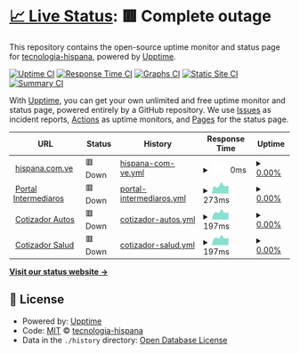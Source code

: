 # [📈 Live Status](https://tecnologia-hispana.github.io/monitoreo-web): <!--live status--> **🟥 Complete outage**

This repository contains the open-source uptime monitor and status page for [tecnologia-hispana](https://tecnologia-hispana.github.io/monitoreo-web), powered by [Upptime](https://github.com/upptime/upptime).

[![Uptime CI](https://github.com/tecnologia-hispana/monitoreo-web/workflows/Uptime%20CI/badge.svg)](https://github.com/tecnologia-hispana/monitoreo-web/actions?query=workflow%3A%22Uptime+CI%22)
[![Response Time CI](https://github.com/tecnologia-hispana/monitoreo-web/workflows/Response%20Time%20CI/badge.svg)](https://github.com/tecnologia-hispana/monitoreo-web/actions?query=workflow%3A%22Response+Time+CI%22)
[![Graphs CI](https://github.com/tecnologia-hispana/monitoreo-web/workflows/Graphs%20CI/badge.svg)](https://github.com/tecnologia-hispana/monitoreo-web/actions?query=workflow%3A%22Graphs+CI%22)
[![Static Site CI](https://github.com/tecnologia-hispana/monitoreo-web/workflows/Static%20Site%20CI/badge.svg)](https://github.com/tecnologia-hispana/monitoreo-web/actions?query=workflow%3A%22Static+Site+CI%22)
[![Summary CI](https://github.com/tecnologia-hispana/monitoreo-web/workflows/Summary%20CI/badge.svg)](https://github.com/tecnologia-hispana/monitoreo-web/actions?query=workflow%3A%22Summary+CI%22)

With [Upptime](https://upptime.js.org), you can get your own unlimited and free uptime monitor and status page, powered entirely by a GitHub repository. We use [Issues](https://github.com/tecnologia-hispana/monitoreo-web/issues) as incident reports, [Actions](https://github.com/tecnologia-hispana/monitoreo-web/actions) as uptime monitors, and [Pages](https://tecnologia-hispana.github.io/monitoreo-web) for the status page.

<!--start: status pages-->
<!-- This summary is generated by Upptime (https://github.com/upptime/upptime) -->
<!-- Do not edit this manually, your changes will be overwritten -->
<!-- prettier-ignore -->
| URL | Status | History | Response Time | Uptime |
| --- | ------ | ------- | ------------- | ------ |
| <img alt="" src="https://icons.duckduckgo.com/ip3/www.hispana.com.ve.ico" height="13"> [hispana.com.ve](https://www.hispana.com.ve) | 🟥 Down | [hispana-com-ve.yml](https://github.com/tecnologia-hispana/monitoreo-web/commits/HEAD/history/hispana-com-ve.yml) | <details><summary><img alt="Response time graph" src="./graphs/hispana-com-ve/response-time-week.png" height="20"> 0ms</summary><br><a href="https://tecnologia-hispana.github.io/monitoreo-web/history/hispana-com-ve"><img alt="Response time 3750" src="https://img.shields.io/endpoint?url=https%3A%2F%2Fraw.githubusercontent.com%2Ftecnologia-hispana%2Fmonitoreo-web%2FHEAD%2Fapi%2Fhispana-com-ve%2Fresponse-time.json"></a><br><a href="https://tecnologia-hispana.github.io/monitoreo-web/history/hispana-com-ve"><img alt="24-hour response time 0" src="https://img.shields.io/endpoint?url=https%3A%2F%2Fraw.githubusercontent.com%2Ftecnologia-hispana%2Fmonitoreo-web%2FHEAD%2Fapi%2Fhispana-com-ve%2Fresponse-time-day.json"></a><br><a href="https://tecnologia-hispana.github.io/monitoreo-web/history/hispana-com-ve"><img alt="7-day response time 0" src="https://img.shields.io/endpoint?url=https%3A%2F%2Fraw.githubusercontent.com%2Ftecnologia-hispana%2Fmonitoreo-web%2FHEAD%2Fapi%2Fhispana-com-ve%2Fresponse-time-week.json"></a><br><a href="https://tecnologia-hispana.github.io/monitoreo-web/history/hispana-com-ve"><img alt="30-day response time 0" src="https://img.shields.io/endpoint?url=https%3A%2F%2Fraw.githubusercontent.com%2Ftecnologia-hispana%2Fmonitoreo-web%2FHEAD%2Fapi%2Fhispana-com-ve%2Fresponse-time-month.json"></a><br><a href="https://tecnologia-hispana.github.io/monitoreo-web/history/hispana-com-ve"><img alt="1-year response time 3807" src="https://img.shields.io/endpoint?url=https%3A%2F%2Fraw.githubusercontent.com%2Ftecnologia-hispana%2Fmonitoreo-web%2FHEAD%2Fapi%2Fhispana-com-ve%2Fresponse-time-year.json"></a></details> | <details><summary><a href="https://tecnologia-hispana.github.io/monitoreo-web/history/hispana-com-ve">0.00%</a></summary><a href="https://tecnologia-hispana.github.io/monitoreo-web/history/hispana-com-ve"><img alt="All-time uptime 63.19%" src="https://img.shields.io/endpoint?url=https%3A%2F%2Fraw.githubusercontent.com%2Ftecnologia-hispana%2Fmonitoreo-web%2FHEAD%2Fapi%2Fhispana-com-ve%2Fuptime.json"></a><br><a href="https://tecnologia-hispana.github.io/monitoreo-web/history/hispana-com-ve"><img alt="24-hour uptime 0.00%" src="https://img.shields.io/endpoint?url=https%3A%2F%2Fraw.githubusercontent.com%2Ftecnologia-hispana%2Fmonitoreo-web%2FHEAD%2Fapi%2Fhispana-com-ve%2Fuptime-day.json"></a><br><a href="https://tecnologia-hispana.github.io/monitoreo-web/history/hispana-com-ve"><img alt="7-day uptime 0.00%" src="https://img.shields.io/endpoint?url=https%3A%2F%2Fraw.githubusercontent.com%2Ftecnologia-hispana%2Fmonitoreo-web%2FHEAD%2Fapi%2Fhispana-com-ve%2Fuptime-week.json"></a><br><a href="https://tecnologia-hispana.github.io/monitoreo-web/history/hispana-com-ve"><img alt="30-day uptime 0.00%" src="https://img.shields.io/endpoint?url=https%3A%2F%2Fraw.githubusercontent.com%2Ftecnologia-hispana%2Fmonitoreo-web%2FHEAD%2Fapi%2Fhispana-com-ve%2Fuptime-month.json"></a><br><a href="https://tecnologia-hispana.github.io/monitoreo-web/history/hispana-com-ve"><img alt="1-year uptime 45.45%" src="https://img.shields.io/endpoint?url=https%3A%2F%2Fraw.githubusercontent.com%2Ftecnologia-hispana%2Fmonitoreo-web%2FHEAD%2Fapi%2Fhispana-com-ve%2Fuptime-year.json"></a></details>
| <img alt="" src="https://icons.duckduckgo.com/ip3/online.hispana.com.ve.ico" height="13"> [Portal Intermediaros](http://online.hispana.com.ve:8282/ords/ws_bleico/r/intermediarios/login) | 🟥 Down | [portal-intermediaros.yml](https://github.com/tecnologia-hispana/monitoreo-web/commits/HEAD/history/portal-intermediaros.yml) | <details><summary><img alt="Response time graph" src="./graphs/portal-intermediaros/response-time-week.png" height="20"> 273ms</summary><br><a href="https://tecnologia-hispana.github.io/monitoreo-web/history/portal-intermediaros"><img alt="Response time 349" src="https://img.shields.io/endpoint?url=https%3A%2F%2Fraw.githubusercontent.com%2Ftecnologia-hispana%2Fmonitoreo-web%2FHEAD%2Fapi%2Fportal-intermediaros%2Fresponse-time.json"></a><br><a href="https://tecnologia-hispana.github.io/monitoreo-web/history/portal-intermediaros"><img alt="24-hour response time 284" src="https://img.shields.io/endpoint?url=https%3A%2F%2Fraw.githubusercontent.com%2Ftecnologia-hispana%2Fmonitoreo-web%2FHEAD%2Fapi%2Fportal-intermediaros%2Fresponse-time-day.json"></a><br><a href="https://tecnologia-hispana.github.io/monitoreo-web/history/portal-intermediaros"><img alt="7-day response time 273" src="https://img.shields.io/endpoint?url=https%3A%2F%2Fraw.githubusercontent.com%2Ftecnologia-hispana%2Fmonitoreo-web%2FHEAD%2Fapi%2Fportal-intermediaros%2Fresponse-time-week.json"></a><br><a href="https://tecnologia-hispana.github.io/monitoreo-web/history/portal-intermediaros"><img alt="30-day response time 383" src="https://img.shields.io/endpoint?url=https%3A%2F%2Fraw.githubusercontent.com%2Ftecnologia-hispana%2Fmonitoreo-web%2FHEAD%2Fapi%2Fportal-intermediaros%2Fresponse-time-month.json"></a><br><a href="https://tecnologia-hispana.github.io/monitoreo-web/history/portal-intermediaros"><img alt="1-year response time 314" src="https://img.shields.io/endpoint?url=https%3A%2F%2Fraw.githubusercontent.com%2Ftecnologia-hispana%2Fmonitoreo-web%2FHEAD%2Fapi%2Fportal-intermediaros%2Fresponse-time-year.json"></a></details> | <details><summary><a href="https://tecnologia-hispana.github.io/monitoreo-web/history/portal-intermediaros">0.00%</a></summary><a href="https://tecnologia-hispana.github.io/monitoreo-web/history/portal-intermediaros"><img alt="All-time uptime 43.87%" src="https://img.shields.io/endpoint?url=https%3A%2F%2Fraw.githubusercontent.com%2Ftecnologia-hispana%2Fmonitoreo-web%2FHEAD%2Fapi%2Fportal-intermediaros%2Fuptime.json"></a><br><a href="https://tecnologia-hispana.github.io/monitoreo-web/history/portal-intermediaros"><img alt="24-hour uptime 0.00%" src="https://img.shields.io/endpoint?url=https%3A%2F%2Fraw.githubusercontent.com%2Ftecnologia-hispana%2Fmonitoreo-web%2FHEAD%2Fapi%2Fportal-intermediaros%2Fuptime-day.json"></a><br><a href="https://tecnologia-hispana.github.io/monitoreo-web/history/portal-intermediaros"><img alt="7-day uptime 0.00%" src="https://img.shields.io/endpoint?url=https%3A%2F%2Fraw.githubusercontent.com%2Ftecnologia-hispana%2Fmonitoreo-web%2FHEAD%2Fapi%2Fportal-intermediaros%2Fuptime-week.json"></a><br><a href="https://tecnologia-hispana.github.io/monitoreo-web/history/portal-intermediaros"><img alt="30-day uptime 0.00%" src="https://img.shields.io/endpoint?url=https%3A%2F%2Fraw.githubusercontent.com%2Ftecnologia-hispana%2Fmonitoreo-web%2FHEAD%2Fapi%2Fportal-intermediaros%2Fuptime-month.json"></a><br><a href="https://tecnologia-hispana.github.io/monitoreo-web/history/portal-intermediaros"><img alt="1-year uptime 0.00%" src="https://img.shields.io/endpoint?url=https%3A%2F%2Fraw.githubusercontent.com%2Ftecnologia-hispana%2Fmonitoreo-web%2FHEAD%2Fapi%2Fportal-intermediaros%2Fuptime-year.json"></a></details>
| <img alt="" src="https://icons.duckduckgo.com/ip3/online.hispana.com.ve.ico" height="13"> [Cotizador Autos](http://online.hispana.com.ve:8282/ords/ws_bleico/r/cotizador-publico-de-auto/home) | 🟥 Down | [cotizador-autos.yml](https://github.com/tecnologia-hispana/monitoreo-web/commits/HEAD/history/cotizador-autos.yml) | <details><summary><img alt="Response time graph" src="./graphs/cotizador-autos/response-time-week.png" height="20"> 197ms</summary><br><a href="https://tecnologia-hispana.github.io/monitoreo-web/history/cotizador-autos"><img alt="Response time 206" src="https://img.shields.io/endpoint?url=https%3A%2F%2Fraw.githubusercontent.com%2Ftecnologia-hispana%2Fmonitoreo-web%2FHEAD%2Fapi%2Fcotizador-autos%2Fresponse-time.json"></a><br><a href="https://tecnologia-hispana.github.io/monitoreo-web/history/cotizador-autos"><img alt="24-hour response time 196" src="https://img.shields.io/endpoint?url=https%3A%2F%2Fraw.githubusercontent.com%2Ftecnologia-hispana%2Fmonitoreo-web%2FHEAD%2Fapi%2Fcotizador-autos%2Fresponse-time-day.json"></a><br><a href="https://tecnologia-hispana.github.io/monitoreo-web/history/cotizador-autos"><img alt="7-day response time 197" src="https://img.shields.io/endpoint?url=https%3A%2F%2Fraw.githubusercontent.com%2Ftecnologia-hispana%2Fmonitoreo-web%2FHEAD%2Fapi%2Fcotizador-autos%2Fresponse-time-week.json"></a><br><a href="https://tecnologia-hispana.github.io/monitoreo-web/history/cotizador-autos"><img alt="30-day response time 194" src="https://img.shields.io/endpoint?url=https%3A%2F%2Fraw.githubusercontent.com%2Ftecnologia-hispana%2Fmonitoreo-web%2FHEAD%2Fapi%2Fcotizador-autos%2Fresponse-time-month.json"></a><br><a href="https://tecnologia-hispana.github.io/monitoreo-web/history/cotizador-autos"><img alt="1-year response time 196" src="https://img.shields.io/endpoint?url=https%3A%2F%2Fraw.githubusercontent.com%2Ftecnologia-hispana%2Fmonitoreo-web%2FHEAD%2Fapi%2Fcotizador-autos%2Fresponse-time-year.json"></a></details> | <details><summary><a href="https://tecnologia-hispana.github.io/monitoreo-web/history/cotizador-autos">0.00%</a></summary><a href="https://tecnologia-hispana.github.io/monitoreo-web/history/cotizador-autos"><img alt="All-time uptime 43.90%" src="https://img.shields.io/endpoint?url=https%3A%2F%2Fraw.githubusercontent.com%2Ftecnologia-hispana%2Fmonitoreo-web%2FHEAD%2Fapi%2Fcotizador-autos%2Fuptime.json"></a><br><a href="https://tecnologia-hispana.github.io/monitoreo-web/history/cotizador-autos"><img alt="24-hour uptime 0.00%" src="https://img.shields.io/endpoint?url=https%3A%2F%2Fraw.githubusercontent.com%2Ftecnologia-hispana%2Fmonitoreo-web%2FHEAD%2Fapi%2Fcotizador-autos%2Fuptime-day.json"></a><br><a href="https://tecnologia-hispana.github.io/monitoreo-web/history/cotizador-autos"><img alt="7-day uptime 0.00%" src="https://img.shields.io/endpoint?url=https%3A%2F%2Fraw.githubusercontent.com%2Ftecnologia-hispana%2Fmonitoreo-web%2FHEAD%2Fapi%2Fcotizador-autos%2Fuptime-week.json"></a><br><a href="https://tecnologia-hispana.github.io/monitoreo-web/history/cotizador-autos"><img alt="30-day uptime 0.00%" src="https://img.shields.io/endpoint?url=https%3A%2F%2Fraw.githubusercontent.com%2Ftecnologia-hispana%2Fmonitoreo-web%2FHEAD%2Fapi%2Fcotizador-autos%2Fuptime-month.json"></a><br><a href="https://tecnologia-hispana.github.io/monitoreo-web/history/cotizador-autos"><img alt="1-year uptime 0.00%" src="https://img.shields.io/endpoint?url=https%3A%2F%2Fraw.githubusercontent.com%2Ftecnologia-hispana%2Fmonitoreo-web%2FHEAD%2Fapi%2Fcotizador-autos%2Fuptime-year.json"></a></details>
| <img alt="" src="https://icons.duckduckgo.com/ip3/online.hispana.com.ve.ico" height="13"> [Cotizador Salud](http://online.hispana.com.ve:8282/ords/ws_bleico/r/cotizador-publico-de-salud/home) | 🟥 Down | [cotizador-salud.yml](https://github.com/tecnologia-hispana/monitoreo-web/commits/HEAD/history/cotizador-salud.yml) | <details><summary><img alt="Response time graph" src="./graphs/cotizador-salud/response-time-week.png" height="20"> 197ms</summary><br><a href="https://tecnologia-hispana.github.io/monitoreo-web/history/cotizador-salud"><img alt="Response time 197" src="https://img.shields.io/endpoint?url=https%3A%2F%2Fraw.githubusercontent.com%2Ftecnologia-hispana%2Fmonitoreo-web%2FHEAD%2Fapi%2Fcotizador-salud%2Fresponse-time.json"></a><br><a href="https://tecnologia-hispana.github.io/monitoreo-web/history/cotizador-salud"><img alt="24-hour response time 195" src="https://img.shields.io/endpoint?url=https%3A%2F%2Fraw.githubusercontent.com%2Ftecnologia-hispana%2Fmonitoreo-web%2FHEAD%2Fapi%2Fcotizador-salud%2Fresponse-time-day.json"></a><br><a href="https://tecnologia-hispana.github.io/monitoreo-web/history/cotizador-salud"><img alt="7-day response time 197" src="https://img.shields.io/endpoint?url=https%3A%2F%2Fraw.githubusercontent.com%2Ftecnologia-hispana%2Fmonitoreo-web%2FHEAD%2Fapi%2Fcotizador-salud%2Fresponse-time-week.json"></a><br><a href="https://tecnologia-hispana.github.io/monitoreo-web/history/cotizador-salud"><img alt="30-day response time 194" src="https://img.shields.io/endpoint?url=https%3A%2F%2Fraw.githubusercontent.com%2Ftecnologia-hispana%2Fmonitoreo-web%2FHEAD%2Fapi%2Fcotizador-salud%2Fresponse-time-month.json"></a><br><a href="https://tecnologia-hispana.github.io/monitoreo-web/history/cotizador-salud"><img alt="1-year response time 192" src="https://img.shields.io/endpoint?url=https%3A%2F%2Fraw.githubusercontent.com%2Ftecnologia-hispana%2Fmonitoreo-web%2FHEAD%2Fapi%2Fcotizador-salud%2Fresponse-time-year.json"></a></details> | <details><summary><a href="https://tecnologia-hispana.github.io/monitoreo-web/history/cotizador-salud">0.00%</a></summary><a href="https://tecnologia-hispana.github.io/monitoreo-web/history/cotizador-salud"><img alt="All-time uptime 43.90%" src="https://img.shields.io/endpoint?url=https%3A%2F%2Fraw.githubusercontent.com%2Ftecnologia-hispana%2Fmonitoreo-web%2FHEAD%2Fapi%2Fcotizador-salud%2Fuptime.json"></a><br><a href="https://tecnologia-hispana.github.io/monitoreo-web/history/cotizador-salud"><img alt="24-hour uptime 0.00%" src="https://img.shields.io/endpoint?url=https%3A%2F%2Fraw.githubusercontent.com%2Ftecnologia-hispana%2Fmonitoreo-web%2FHEAD%2Fapi%2Fcotizador-salud%2Fuptime-day.json"></a><br><a href="https://tecnologia-hispana.github.io/monitoreo-web/history/cotizador-salud"><img alt="7-day uptime 0.00%" src="https://img.shields.io/endpoint?url=https%3A%2F%2Fraw.githubusercontent.com%2Ftecnologia-hispana%2Fmonitoreo-web%2FHEAD%2Fapi%2Fcotizador-salud%2Fuptime-week.json"></a><br><a href="https://tecnologia-hispana.github.io/monitoreo-web/history/cotizador-salud"><img alt="30-day uptime 0.00%" src="https://img.shields.io/endpoint?url=https%3A%2F%2Fraw.githubusercontent.com%2Ftecnologia-hispana%2Fmonitoreo-web%2FHEAD%2Fapi%2Fcotizador-salud%2Fuptime-month.json"></a><br><a href="https://tecnologia-hispana.github.io/monitoreo-web/history/cotizador-salud"><img alt="1-year uptime 0.00%" src="https://img.shields.io/endpoint?url=https%3A%2F%2Fraw.githubusercontent.com%2Ftecnologia-hispana%2Fmonitoreo-web%2FHEAD%2Fapi%2Fcotizador-salud%2Fuptime-year.json"></a></details>

<!--end: status pages-->

[**Visit our status website →**](https://tecnologia-hispana.github.io/monitoreo-web)

## 📄 License

- Powered by: [Upptime](https://github.com/upptime/upptime)
- Code: [MIT](./LICENSE) © [tecnologia-hispana](https://tecnologia-hispana.github.io/monitoreo-web)
- Data in the `./history` directory: [Open Database License](https://opendatacommons.org/licenses/odbl/1-0/)
